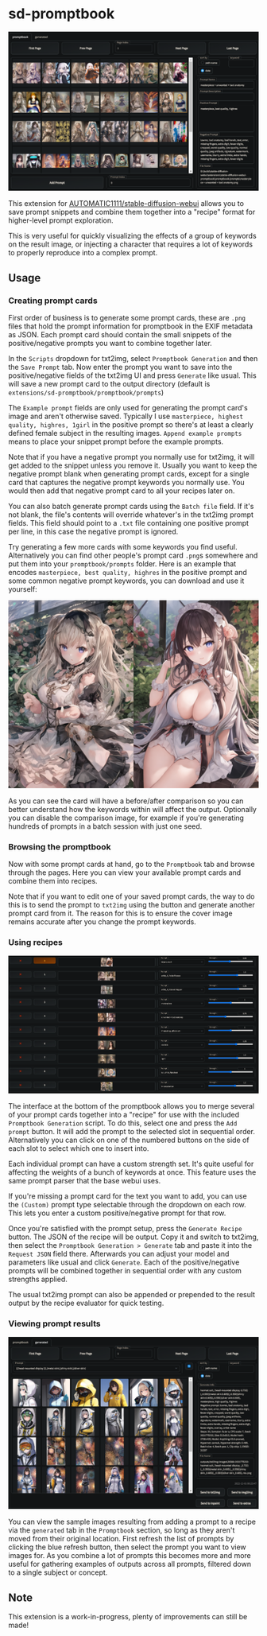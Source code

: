 # sd-promptbook

![promptbook](https://github.com/space-nuko/sd-promptbook/raw/master/static/promptbook.png)

This extension for [AUTOMATIC1111/stable-diffusion-webui](https://github.com/AUTOMATIC1111/stable-diffusion-webui) allows you to save prompt snippets and combine them together into a "recipe" format for higher-level prompt exploration.

This is very useful for quickly visualizing the effects of a group of keywords on the result image, or injecting a character that requires a lot of keywords to properly reproduce into a complex prompt.

## Usage

### Creating prompt cards

First order of business is to generate some prompt cards, these are `.png` files that hold the prompt information for promptbook in the EXIF metadata as JSON. Each prompt card should contain the small snippets of the positive/negative prompts you want to combine together later.

In the `Scripts` dropdown for txt2img, select `Promptbook Generation` and then the `Save Prompt` tab. Now enter the prompt you want to save into the positive/negative fields of the txt2img UI and press `Generate` like usual. This will save a new prompt card to the output directory (default is `extensions/sd-promptbook/promptbook/prompts`)

The `Example prompt` fields are only used for generating the prompt card's image and aren't otherwise saved. Typically I use `masterpiece, highest quality, highres, 1girl` in the positive prompt so there's at least a clearly defined female subject in the resulting images. `Append example prompts` means to place your snippet prompt before the example prompts.

Note that if you have a negative prompt you normally use for txt2img, it will get added to the snippet unless you remove it. Usually you want to keep the negative prompt blank when generating prompt cards, except for a single card that captures the negative prompt keywords you normally use. You would then add that negative prompt card to all your recipes later on.

You can also batch generate prompt cards using the `Batch file` field. If it's not blank, the file's contents will override whatever's in the txt2img prompt fields. This field should point to a `.txt` file containing one positive prompt per line, in this case the negative prompt is ignored.

Try generating a few more cards with some keywords you find useful. Alternatively you can find other people's prompt card `.png`s somewhere and put them into your `promptbook/prompts` folder. Here is an example that encodes `masterpiece, best quality, highres` in the positive prompt and some common negative prompt keywords, you can download and use it yourself:

![masterpiece + unwanted + bad anatomy](https://github.com/space-nuko/sd-promptbook/raw/master/static/masterpiece%20%2B%20unwanted%20%2B%20bad%20anatomy.png)

As you can see the card will have a before/after comparison so you can better understand how the keywords within will affect the output. Optionally you can disable the comparison image, for example if you're generating hundreds of prompts in a batch session with just one seed.

### Browsing the promptbook

Now with some prompt cards at hand, go to the `Promptbook` tab and browse through the pages. Here you can view your available prompt cards and combine them into recipes.

Note that if you want to edit one of your saved prompt cards, the way to do this is to send the prompt to `txt2img` using the button and generate another prompt card from it. The reason for this is to ensure the cover image remains accurate after you change the prompt keywords.

### Using recipes

![prompt_merge](https://github.com/space-nuko/sd-promptbook/raw/master/static/prompt_merge.png)

The interface at the bottom of the promptbook allows you to merge several of your prompt cards together into a "recipe" for use with the included `Promptbook Generation` script. To do this, select one and press the `Add prompt` button. It will add the prompt to the selected slot in sequential order. Alternatively you can click on one of the numbered buttons on the side of each slot to select which one to insert into.

Each individual prompt can have a custom strength set. It's quite useful for affecting the weights of a bunch of keywords at once. This feature uses the same prompt parser that the base webui uses.

If you're missing a prompt card for the text you want to add, you can use the `(Custom)` prompt type selectable through the dropdown on each row. This lets you enter a custom positive/negative prompt for that row.

Once you're satisfied with the prompt setup, press the `Generate Recipe` button. The JSON of the recipe will be output. Copy it and switch to txt2img, then select the `Promptbook Generation > Generate` tab and paste it into the `Request JSON` field there. Afterwards you can adjust your model and parameters like usual and click `Generate`. Each of the positive/negative prompts will be combined together in sequential order with any custom strengths applied. 

The usual txt2img prompt can also be appended or prepended to the result output by the recipe evaluator for quick testing.

### Viewing prompt results

![generated](https://github.com/space-nuko/sd-promptbook/raw/master/static/generated.png)

You can view the sample images resulting from adding a prompt to a recipe via the `generated` tab in the `Promptbook` section, so long as they aren't moved from their original location. First refresh the list of prompts by clicking the blue refresh button, then select the prompt you want to view images for. As you combine a lot of prompts this becomes more and more useful for gathering examples of outputs across all prompts, filtered down to a single subject or concept.

## Note

This extension is a work-in-progress, plenty of improvements can still be made!
